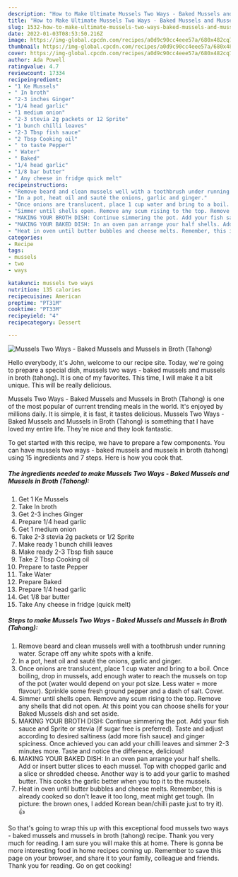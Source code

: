 ```yaml
---
description: "How to Make Ultimate Mussels Two Ways - Baked Mussels and Mussels in Broth (Tahong)"
title: "How to Make Ultimate Mussels Two Ways - Baked Mussels and Mussels in Broth (Tahong)"
slug: 1532-how-to-make-ultimate-mussels-two-ways-baked-mussels-and-mussels-in-broth-tahong
date: 2022-01-03T08:53:50.216Z
image: https://img-global.cpcdn.com/recipes/a0d9c90cc4eee57a/680x482cq70/mussels-two-ways-baked-mussels-and-mussels-in-broth-tahong-recipe-main-photo.jpg
thumbnail: https://img-global.cpcdn.com/recipes/a0d9c90cc4eee57a/680x482cq70/mussels-two-ways-baked-mussels-and-mussels-in-broth-tahong-recipe-main-photo.jpg
cover: https://img-global.cpcdn.com/recipes/a0d9c90cc4eee57a/680x482cq70/mussels-two-ways-baked-mussels-and-mussels-in-broth-tahong-recipe-main-photo.jpg
author: Ada Powell
ratingvalue: 4.7
reviewcount: 17334
recipeingredient:
- "1 Ke Mussels"
- " In broth"
- "2-3 inches Ginger"
- "1/4 head garlic"
- "1 medium onion"
- "2-3 stevia 2g packets or 12 Sprite"
- "1 bunch chilli leaves"
- "2-3 Tbsp fish sauce"
- "2 Tbsp Cooking oil"
- " to taste Pepper"
- " Water"
- " Baked"
- "1/4 head garlic"
- "1/8 bar butter"
- " Any cheese in fridge quick melt"
recipeinstructions:
- "Remove beard and clean mussels well with a toothbrush under running water. Scrape off any white spots with a knife."
- "In a pot, heat oil and sauté the onions, garlic and ginger."
- "Once onions are translucent, place 1 cup water and bring to a boil. Once boiling, drop in mussels, add enough water to reach the mussels on top of the pot (water would depend on your pot size. Less water = more flavour). Sprinkle some fresh ground pepper and a dash of salt. Cover."
- "Simmer until shells open. Remove any scum rising to the top. Remove any shells that did not open. At this point you can choose shells for your Baked Mussels dish and set aside."
- "MAKING YOUR BROTH DISH: Continue simmering the pot. Add your fish sauce and Sprite or stevia (if sugar free is preferred). Taste and adjust according to desired saltiness (add more fish sauce) and ginger spiciness. Once achieved you can add your chilli leaves and simmer 2-3 minutes more. Taste and notice the difference, delicious!"
- "MAKING YOUR BAKED DISH: In an oven pan arrange your half shells. Add or insert butter slices to each mussel. Top with chopped garlic and a slice or shredded cheese. Another way is to add your garlic to mashed butter. This cooks the garlic better when you top it to the mussels."
- "Heat in oven until butter bubbles and cheese melts. Remember, this is already cooked so don&#39;t leave it too long, meat might get tough. (In picture: the brown ones, I added Korean bean/chilli paste just to try it). 👍"
categories:
- Recipe
tags:
- mussels
- two
- ways

katakunci: mussels two ways 
nutrition: 135 calories
recipecuisine: American
preptime: "PT31M"
cooktime: "PT33M"
recipeyield: "4"
recipecategory: Dessert

---
```



![Mussels Two Ways - Baked Mussels and Mussels in Broth (Tahong)](https://img-global.cpcdn.com/recipes/a0d9c90cc4eee57a/680x482cq70/mussels-two-ways-baked-mussels-and-mussels-in-broth-tahong-recipe-main-photo.jpg)

Hello everybody, it's John, welcome to our recipe site. Today, we're going to prepare a special dish, mussels two ways - baked mussels and mussels in broth (tahong). It is one of my favorites. This time, I will make it a bit unique. This will be really delicious.



Mussels Two Ways - Baked Mussels and Mussels in Broth (Tahong) is one of the most popular of current trending meals in the world. It's enjoyed by millions daily. It is simple, it is fast, it tastes delicious. Mussels Two Ways - Baked Mussels and Mussels in Broth (Tahong) is something that I have loved my entire life. They're nice and they look fantastic.


To get started with this recipe, we have to prepare a few components. You can have mussels two ways - baked mussels and mussels in broth (tahong) using 15 ingredients and 7 steps. Here is how you cook that.

<!--inarticleads1-->

##### The ingredients needed to make Mussels Two Ways - Baked Mussels and Mussels in Broth (Tahong):

1. Get 1 Ke Mussels
1. Take  In broth
1. Get 2-3 inches Ginger
1. Prepare 1/4 head garlic
1. Get 1 medium onion
1. Take 2-3 stevia 2g packets or 1/2 Sprite
1. Make ready 1 bunch chilli leaves
1. Make ready 2-3 Tbsp fish sauce
1. Take 2 Tbsp Cooking oil
1. Prepare  to taste Pepper
1. Take  Water
1. Prepare  Baked
1. Prepare 1/4 head garlic
1. Get 1/8 bar butter
1. Take  Any cheese in fridge (quick melt)




<!--inarticleads2-->

##### Steps to make Mussels Two Ways - Baked Mussels and Mussels in Broth (Tahong):

1. Remove beard and clean mussels well with a toothbrush under running water. Scrape off any white spots with a knife.
1. In a pot, heat oil and sauté the onions, garlic and ginger.
1. Once onions are translucent, place 1 cup water and bring to a boil. Once boiling, drop in mussels, add enough water to reach the mussels on top of the pot (water would depend on your pot size. Less water = more flavour). Sprinkle some fresh ground pepper and a dash of salt. Cover.
1. Simmer until shells open. Remove any scum rising to the top. Remove any shells that did not open. At this point you can choose shells for your Baked Mussels dish and set aside.
1. MAKING YOUR BROTH DISH: Continue simmering the pot. Add your fish sauce and Sprite or stevia (if sugar free is preferred). Taste and adjust according to desired saltiness (add more fish sauce) and ginger spiciness. Once achieved you can add your chilli leaves and simmer 2-3 minutes more. Taste and notice the difference, delicious!
1. MAKING YOUR BAKED DISH: In an oven pan arrange your half shells. Add or insert butter slices to each mussel. Top with chopped garlic and a slice or shredded cheese. Another way is to add your garlic to mashed butter. This cooks the garlic better when you top it to the mussels.
1. Heat in oven until butter bubbles and cheese melts. Remember, this is already cooked so don&#39;t leave it too long, meat might get tough. (In picture: the brown ones, I added Korean bean/chilli paste just to try it). 👍




So that's going to wrap this up with this exceptional food mussels two ways - baked mussels and mussels in broth (tahong) recipe. Thank you very much for reading. I am sure you will make this at home. There is gonna be more interesting food in home recipes coming up. Remember to save this page on your browser, and share it to your family, colleague and friends. Thank you for reading. Go on get cooking!
